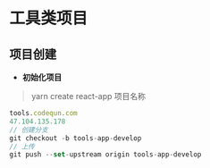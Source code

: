 # 工具类项目

## 项目创建

 - **初始化项目**
 > yarn create react-app 项目名称

```js
tools.codequn.com
47.104.135.178
// 创建分支
git checkout -b tools-app-develop
// 上传
git push --set-upstream origin tools-app-develop
```